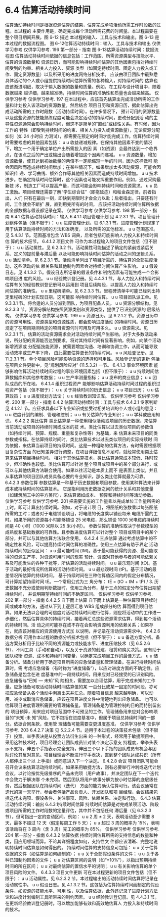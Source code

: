 # 6.4 估算活动持续时间
估算活动持续时间是根据资源估算的结果，估算完成单项活动所需工作时段数的过程。本过程的
主要作用是，确定完成每个活动所需花费的时间量。本过程需要在整个项目期间开展。图 6-12 描述
本过程的输入、工具与技术和输出。图 6-13 是本过程的数据流程图。
图 6-12估算活动持续时间：输入、工具与技术和输出
仅供学习参考 仅供学习参考.
196  第一部分 - 指南
图 6-13估算活动持续时间：数据流程图
估算活动持续时间依据的信息包括：工作范围、所需资源类型与技能水平、估算的资源数量和
资源日历，而可能影响持续时间估算的其他因素包括对持续时间受到的约束、相关人力投入、资源
类型（如固定持续时间、固定人力投入或工作、固定资源数量）以及所采用的进度网络分析技术。
应该由项目团队中最熟悉具体活动的个人或小组提供持续时间估算所需的各种输入，对持续时间的
估算也应该渐进明细，取决于输入数据的数量和质量。例如，在工程与设计项目中，随着数据越来
越详细，越来越准确，持续时间估算的准确性和质量也会越来越高。
仅供学习参考 仅供学习参考.
197
在本过程中，应该首先估算出完成活动所需的工作量和计划投入该活动的资源数量，然后结合
项目日历和资源日历，据此估算出完成活动所需的工作时段数（活动持续时间）。在许多情况下，
预计可用的资源数量以及这些资源的技能熟练程度可能会决定活动的持续时间，更改分配到活
动的主导性资源通常会影响持续时间，但这不是简单的“直线”或线性关系。有时候，因为工作的
特性（即受到持续时间的约束、相关人力投入或资源数量），无论资源分配如何（如 24 小时应
力测试），都需要花预定的时间才能完成工作。估算持续时间时需要考虑的其他因素包括：
u u 收益递减规律。在保持其他因素不变的情况下，增加一个用于确定单位产出所需投入的因
素（如资源）会最终达到一个临界点，在该点之后的产出或输出会随着增加这个因素而递减。
u u 资源数量。增加资源数量，使其达到初始数量的两倍不一定能缩短一半的时间，因为这样做可
能会因风险而造成持续时间增加；在某些情况下，如果增加太多活动资源，可能会因知识传
递、学习曲线、额外合作等其他相关因素而造成持续时间增加。
u u 技术进步。在确定持续时间估算时，这个因素也可能发挥重要作用。例如，通过采购最新技
术，制造工厂可以提高产量，而这可能会影响持续时间和资源需求。
u u 员工激励。项目经理还需要了解“学生综合征”（即拖延症）和帕金森定律，前者指出，人们
只有在最后一刻，即快到期限时才会全力以赴；后者指出，只要还有时间，工作就会不断扩
展，直到用完所有的时间。
应该把活动持续时间估算所依据的全部数据与假设都记录在案。
仅供学习参考 仅供学习参考.
198  第一部分 - 指南
6.4.1 估算活动持续时间：输入
6.4.1.1 项目管理计划
见 4.2.3.1 节。项目管理计划组件包括（但不限于）：
u u 进度管理计划。见 6.1.3.1 节。进度管理计划规定了用于估算活动持续时间的方法和准确度，
以及所需的其他标准。
u u 范围基准。见 5.4.3.1 节。范围基准包含 WBS 词典，后者包括可能影响人力投入和持续时间估
算的技术细节。
6.4.1.2 项目文件
可作为本过程输入的项目文件包括（但不限于）：
u u 活动属性。见 6.2.3.2 节。活动属性可能描述了确定的紧前或紧后关系、定义的提前量与滞后量
以及可能影响持续时间估算的活动之间的逻辑关系。
u u 活动清单。见 6.2.3.1 节。活动清单列出了项目所需的、待估算的全部进度活动，这些活动的依
赖关系和其他制约因素会对持续时间估算产生影响。
u u 假设日志。见 4.1.3.2 节。假设日志所记录的假设条件和制约因素有可能生成一个会影响项目进
度的风险。
u u 经验教训登记册。见 4.4.3.1 节。与人力投入和持续时间估算有关的经验教训登记册可以运用到
项目后续阶段，以提高人力投入和持续时间估算的准确性。
u u 里程碑清单。见 6.2.3.3 节。里程碑清单中可能已经列出特定里程碑的计划实现日期，这可能影
响持续时间估算。
u u 项目团队派工单。见 9.3.3.1 节。将合适的人员分派到团队，为项目配备人员。
u u 资源分解结构。见 9.2.3.3 节。资源分解结构按照资源类别和资源类型，提供了已识别资源的
层级结构。
仅供学习参考 仅供学习参考.
199
u u 资源日历。见 9.2.1.2 节。资源日历中的资源可用性、资源类型和资源性质，都会影响进度活动
的持续时间。资源日历规定了在项目期间特定的项目资源何时可用及可用多久。
u u 资源需求。见 9.2.3.1 节。估算的活动资源需求会对活动持续时间产生影响。对于大多数活动来
说，所分配的资源能否达到要求，将对其持续时间有显著影响。例如，向某个活动新增资源或
分配低技能资源，就需要增加沟通、培训和协调工作，从而可能导致活动效率或生产率下降，
由此需要估算更长的持续时间。
u u 风险登记册。见 11.2.3.1 节。单个项目风险可能影响资源的选择和可用性。风险登记册的更新
包括在项目文件更新中，见“规划风险应对” (11.5.3.2) 一节。
6.4.1.3 事业环境因素
能够影响估算活动持续时间过程的事业环境因素包括（但不限于）：
u u 持续时间估算数据库和其他参考数据；
u u 生产率测量指标；
u u 发布的商业信息；
u u 团队成员的所在地。
6.4.1.4 组织过程资产
能够影响估算活动持续时间过程的组织过程资产包括（但不限于）：
u u 关于持续时间的历史信息；
u u 项目日历；
u u 估算政策；
u u 进度规划方法论；
u u 经验教训知识库。
仅供学习参考 仅供学习参考.
200  第一部分 - 指南
6.4.2 估算活动持续时间：工具与技术
6.4.2.1 专家判断
见 4.1.2.1 节。应征求具备以下专业知识或接受过相关培训的个人或小组的意见：
u u 进度计划的编制、管理和控制；
u u 有关估算的专业知识；
u u 学科或应用知识。
6.4.2.2 类比估算
类比估算是一种使用相似活动或项目的历史数据，来估算当前活动或项目的持续时间或成本的技
术。类比估算以过去类似项目的参数值（如持续时间、预算、规模、重量和复杂性等）为基础，来
估算未来项目的同类参数或指标。在估算持续时间时，类比估算技术以过去类似项目的实际持续时
间为依据，来估算当前项目的持续时间。这是一种粗略的估算方法，有时需要根据项目复杂性方面
的已知差异进行调整，在项目详细信息不足时，就经常使用类比估算来估算项目持续时间。
相对于其他估算技术，类比估算通常成本较低、耗时较少，但准确性也较低。类比估算可以针对
整个项目或项目中的某个部分进行，或可以与其他估算方法联合使用。如果以往活动是本质上而不
是表面上类似，并且从事估算的项目团队成员具备必要的专业知识，那么类比估算就最为可靠。
6.4.2.3 参数估算
参数估算是一种基于历史数据和项目参数，使用某种算法来计算成本或持续时间的估算技术。
它是指利用历史数据之间的统计关系和其他变量（如建筑施工中的平方英尺），来估算诸如成本、
预算和持续时间等活动参数。
仅供学习参考 仅供学习参考.
201
把需要实施的工作量乘以完成单位工作量所需的工时，即可计算出持续时间。例如，对于设计项
目，将图纸的张数乘以每张图纸所需的工时；或者对于电缆铺设项目，将电缆的长度乘以铺设每米
电缆所需的工时。如果所用的资源每小时能够铺设 25 米电缆，那么铺设 1000 米电缆的持续时间是
40 小时（1000 米除以 25 米/小时）。
参数估算的准确性取决于参数模型的成熟度和基础数据的可靠性。且参数进度估算可以针对整个
项目或项目中的某个部分，并可以与其他估算方法联合使用。
6.4.2.4 三点估算
通过考虑估算中的不确定性和风险，可以提高持续时间估算的准确性。使用三点估算有助于界定
活动持续时间的近似区间：
u u 最可能时间 (tM)。基于最可能获得的资源、最可能取得的资源生产率、对资源可用时间的现实
预计、资源对其他参与者的可能依赖关系及可能发生的各种干扰等，所估算的活动持续时间。
u u 最乐观时间 (tO)。基于活动的最好情况所估算的活动持续时间。
u u 最悲观时间 (tP)。基于活动的最差情况所估算的持续时间。
基于持续时间在三种估算值区间内的假定分布情况，可计算期望持续时间 tE。一个常用公式为三
角分布：
tE = (tO + tM + tP) / 3.
历史数据不充分或使用判断数据时，使用三角分布，基于三点的假定分布估算出期望持续时间，
并说明期望持续时间的不确定区间。
仅供学习参考 仅供学习参考.
202  第一部分 - 指南
6.4.2.5 自下而上估算
自下而上估算是一种估算项目持续时间或成本的方法，通过从下到上逐层汇总 WBS 组成部分的估
算而得到项目估算。如果无法以合理的可信度对活动持续时间进行估算，则应将活动中的工作进一
步细化，然后估算具体的持续时间，接着再汇总这些资源需求估算，得到每个活动的持续时间。活
动之间可能存在或不存在会影响资源利用的依赖关系；如果存在，就应该对相应的资源使用方式加
以说明，并记录在活动资源需求中。
6.4.2.6 数据分析
可用作本过程的数据分析技术包括（但不限于）：
u u 备选方案分析。备选方案分析用于比较不同的资源能力或技能水平、进度压缩技术（见 6.5.2.6
节）、不同工具（手动和自动），以及关于资源的创建、租赁和购买决策。这有助于团队权衡
资源、成本和持续时间变量，以确定完成项目工作的最佳方式。
u u 储备分析。储备分析用于确定项目所需的应急储备量和管理储备。在进行持续时间估算时，需
考虑应急储备（有时称为“进度储备”），以应对进度方面的不确定性。应急储备是包含在进
度基准中的一段持续时间，用来应对已经接受的已识别风险。应急储备与“已知 — 未知”风
险相关，需要加以合理估算，用于完成未知的工作量。应急储备可取活动持续时间估算值的某
一百分比或某一固定的时间段，亦可把应急储备从各个活动中剥离出来并汇总。随着项目信息
越来越明确，可以动用、减少或取消应急储备，应该在项目进度文件中清楚地列出应急储备。
也可以估算项目进度管理所需要的管理储备量。管理储备是为管理控制的目的而特别留出的
项目预算，用来应对项目范围中不可预见的工作。管理储备用来应对会影响项目的“未知-未
知”风险，它不包括在进度基准中，但属于项目总持续时间的一部分。依据合同条款，使用管
理储备可能需要变更进度基准。
仅供学习参考 仅供学习参考.
203
6.4.2.7 决策
见 5.2.2.4 节。适用于本过程的决策技术包括（但不限于）投票。举手表决是从投票方法衍生出来
的一种形式，经常用于敏捷项目中。采用这种技术时，项目经理会让团队成员针对某个决定示意支
持程度，举拳头表示不支持，伸五个手指表示完全支持，伸出三个以下手指的团队成员有机会与团
队讨论其反对意见。项目经理会不断进行举手表决，直到整个团队达成共识（所有人都伸出三个以
上手指）或同意进入下一个决定。
6.4.2.8 会议
项目团队可能会召开会议来估算活动持续时间。如果采用敏捷方法，则有必要举行冲刺或迭代计划
会议，以讨论按优先级排序的产品未完项（用户故事），并决定团队在下一个迭代中会致力于解决哪
个未完项。然后团队将用户故事分解为按小时估算的底层级任务，然后根据团队在持续时间（迭代）
方面的能力确认估算可行。该会议通常在迭代的第一天举行，参会者包括产品负责人、开发团队和项
目经理，会议结果包括迭代未完项、假设条件、关注事项、风险、依赖关系、决定和行动。
6.4.3 估算活动持续时间：输出
6.4.3.1持续时间估算
持续时间估算是对完成某项活动、阶段或项目所需的工作时段数的定量评估，其中并不包括任何
滞后量（见 6.3.2.3 节），但可指出一定的变动区间。例如：
u u 2 周 ± 2 天，表明活动至少需要 8 天，最多不超过 12 天（假定每周工作 5 天）；
u u 超过 3 周的概率为 15%，表明该活动将在 3 周内（含 3 周）完工的概率为 85%。
仅供学习参考 仅供学习参考.
204  第一部分 - 指南
6.4.3.2 估算依据
持续时间估算所需的支持信息的数量和种类，因应用领域而异。不论其详细程度如何，支持性文
件都应该清晰、完整地说明持续时间估算是如何得出的。
持续时间估算的支持信息可包括：
u u 关于估算依据的文件（如估算是如何编制的）；
u u 关于全部假设条件的文件；
u u 关于各种已知制约因素的文件；
u u 对估算区间的说明（如“±10%”），以指出预期持续时间的所在区间；
u u 对最终估算的置信水平的说明；
u u 有关影响估算的单个项目风险的文件。
6.4.3.3 项目文件更新
可在本过程更新的项目文件包括（但不限于）：
u u 活动属性。见 6.2.3.2 节。本过程输出的活动持续时间估算将记录在活动属性中。
u u 假设日志。见 4.1.3.2 节。这包括为估算持续时间而制定的假设条件，如资源的技能水平、可用
性，以及估算依据，此外还记录了进度计划方法论和进度计划编制工具所带来的制约因素。
u u 经验教训登记册。见 4.4.3.1 节。在更新经验教训登记册时，可以增加能够有效和高效地估算人
力投入和持续时间的技术。